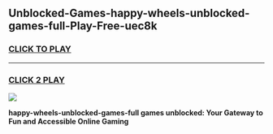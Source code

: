 
## Unblocked-Games-happy-wheels-unblocked-games-full-Play-Free-uec8k
<h3>
<a href="https://premium76.site?title=happy-wheels-unblocked-games-full&ref=20A">CLICK TO PLAY</a></h3>
<hr>

<h3>
<a href="https://premium76.site?title=happy-wheels-unblocked-games-full&ref=20A">CLICK 2 PLAY</a>
  
</h3>

<a href="https://premium76.site?title=happy-wheels-unblocked-games-full&ref=20A"><img src="https://clearcache.store/games.png"></a>


**happy-wheels-unblocked-games-full games unblocked: Your Gateway to Fun and Accessible Online Gaming**
